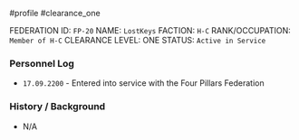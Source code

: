 #profile #clearance_one 

FEDERATION ID: `FP-20`
NAME: `LostKeys`
FACTION: `H-C`
RANK/OCCUPATION: `Member of H-C`
CLEARANCE LEVEL: ONE
STATUS: `Active in Service`

### Personnel Log
- `17.09.2200` - Entered into service with the Four Pillars Federation

### History / Background
- N/A
